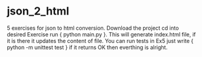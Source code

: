# json_2_html
5 exercises for json to html conversion.
Download the project cd into desired Exercise run { python main.py }.
This will generate index.html file, if it is there it updates the content of file.
You can run tests in Ex5 just write { python -m unittest test } if it returns OK then everthing is alright.
